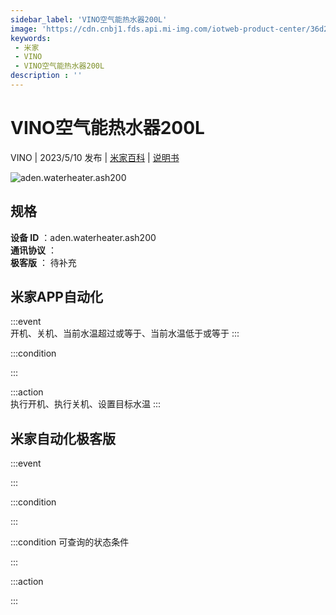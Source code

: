 ```yaml
---
sidebar_label: 'VINO空气能热水器200L'
image: 'https://cdn.cnbj1.fds.api.mi-img.com/iotweb-product-center/36d2402bf07c03ff2257954b1142dd61_1681365702699.png?GalaxyAccessKeyId=AKVGLQWBOVIRQ3XLEW&Expires=9223372036854775807&Signature=W4d+XSdkaeHFm1U6D4WaDiBFIxo='
keywords: 
 - 米家
 - VINO
 - VINO空气能热水器200L
description : ''
---
```

# VINO空气能热水器200L

VINO | 2023/5/10 发布 | [米家百科](https://home.mi.com/webapp/content/baike/product/index.html?model=aden.waterheater.ash200) | [说明书](https://home.mi.com/views/introduction.html?model=aden.waterheater.ash200&region=cn)

![aden.waterheater.ash200](https://cdn.cnbj1.fds.api.mi-img.com/iotweb-product-center/36d2402bf07c03ff2257954b1142dd61_1681365702699.png?GalaxyAccessKeyId=AKVGLQWBOVIRQ3XLEW&Expires=9223372036854775807&Signature=W4d+XSdkaeHFm1U6D4WaDiBFIxo=)

## 规格  
> 
**设备 ID** ：aden.waterheater.ash200  
**通讯协议** ：  
**极客版**  ： 待补充 


## 米家APP自动化  

:::event  
开机、关机、当前水温超过或等于、当前水温低于或等于
:::

:::condition  

:::

:::action   
执行开机、执行关机、设置目标水温
:::

## 米家自动化极客版  

:::event  

:::

:::condition  

:::

:::condition 可查询的状态条件  

:::

:::action  

:::

        

